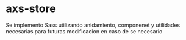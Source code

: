 # axs-store
Se implemento Sass utilizando anidamiento, componenet y utilidades necesarias para futuras modificacion en caso de se necesario
